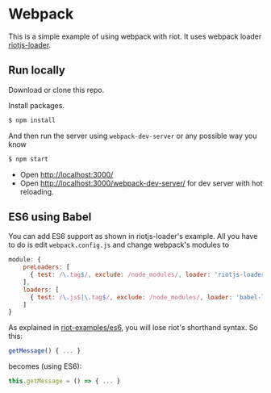 # Webpack

This is a simple example of using webpack with riot. It uses webpack loader [riotjs-loader](https://github.com/esnunes/riotjs-loader).

## Run locally

Download or clone this repo.

Install packages.

```bash
$ npm install
```
And then run the server using `webpack-dev-server` or any possible way you know

```bash
$ npm start
```

- Open [http://localhost:3000/](http://localhost:3000/)
- Open [http://localhost:3000/webpack-dev-server/](http://localhost:3000/webpack-dev-server/) for dev server with hot reloading.

## ES6 using Babel

You can add ES6 support as shown in riotjs-loader's example. All you have to do is edit `webpack.config.js` and change webpack's modules to

```js
module: {
    preLoaders: [
      { test: /\.tag$/, exclude: /node_modules/, loader: 'riotjs-loader', query: { type: 'none' } }
    ],
    loaders: [
      { test: /\.js$|\.tag$/, exclude: /node_modules/, loader: 'babel-loader', query: { presets: ['es2015'] } }
    ]
}
```

As explained in [riot-examples/es6](https://github.com/riot/examples/blob/gh-pages/es6), you will lose riot's shorthand syntax. So this:

```js
getMessage() { ... }
```

becomes (using ES6):

```js
this.getMessage = () => { ... }
```
